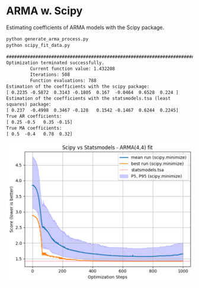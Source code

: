 # ARMA w. Scipy
Estimating coefficients of ARMA models with the Scipy package.

```bash
python generate_arma_process.py
python scipy_fit_data.py
```


```
################################################################################
Optimization terminated successfully.
         Current function value: 1.432208
         Iterations: 508
         Function evaluations: 788
Estimation of the coefficients with the scipy package:
[ 0.2235 -0.5872  0.3143 -0.1805  0.167  -0.0464  0.6528  0.224 ]
Estimation of the coefficients with the statsmodels.tsa (least squares) package:
[ 0.237  -0.4998  0.3467 -0.128   0.1542 -0.1467  0.6244  0.2245]
True AR coefficients:
[ 0.25 -0.5   0.35 -0.15]
True MA coefficients:
[ 0.5  -0.4   0.78  0.32]
```

<p align="center">
  <img src="misc/arma_44_fit.png" width="600">
</p>
